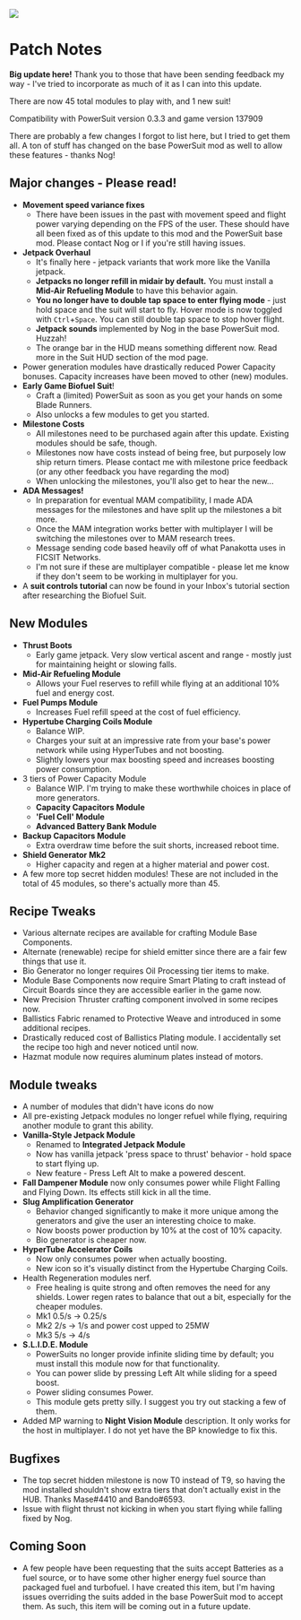 ![](https://i.imgur.com/KA17eda.png)

# Patch Notes
**Big update here!** Thank you to those that have been sending feedback my way - I've tried to incorporate as much of it as I can into this update.

There are now 45 total modules to play with, and 1 new suit!

Compatibility with PowerSuit version 0.3.3 and game version 137909

There are probably a few changes I forgot to list here, but I tried to get them all. A ton of stuff has changed on the base PowerSuit mod as well to allow these features - thanks Nog!

## **Major changes - Please read!**
- **Movement speed variance fixes**
   - There have been issues in the past with movement speed and flight power varying depending on the FPS of the user. These should have all been fixed as of this update to this mod and the PowerSuit base mod. Please contact Nog or I if you're still having issues.
- **Jetpack Overhaul**
    - It's finally here - jetpack variants that work more like the Vanilla jetpack.
    - **Jetpacks no longer refill in midair by default.** You must install a **Mid-Air Refueling Module** to have this behavior again.
    - **You no longer have to double tap space to enter flying mode** - just hold space and the suit will start to fly. Hover mode is now toggled with `Ctrl`+`Space`. You can still double tap space to stop hover flight.
    - **Jetpack sounds** implemented by Nog in the base PowerSuit mod. Huzzah!
    - The orange bar in the HUD means something different now. Read more in the Suit HUD section of the mod page.
- Power generation modules have drastically reduced Power Capacity bonuses. Capacity increases have been moved to other (new) modules.
- **Early Game Biofuel Suit**!
    - Craft a (limited) PowerSuit as soon as you get your hands on some Blade Runners.
    - Also unlocks a few modules to get you started.
- **Milestone Costs**
    - All milestones need to be purchased again after this update. Existing modules should be safe, though.
    - Milestones now have costs instead of being free, but purposely low ship return timers. Please contact me with milestone price feedback (or any other feedback you have regarding the mod)
    - When unlocking the milestones, you'll also get to hear the new...
- **ADA Messages!**
    - In preparation for eventual MAM compatibility, I made ADA messages for the milestones and have split up the milestones a bit more. 
    - Once the MAM integration works better with multiplayer I will be switching the milestones over to MAM research trees.
    - Message sending code based heavily off of what Panakotta uses in FICSIT Networks.
    - I'm not sure if these are multiplayer compatible - please let me know if they don't seem to be working in multiplayer for you.
- A **suit controls tutorial** can now be found in your Inbox's tutorial section after researching the Biofuel Suit.

## New Modules
- **Thrust Boots**
    - Early game jetpack. Very slow vertical ascent and range - mostly just for maintaining height or slowing falls.
- **Mid-Air Refueling Module**
    - Allows your Fuel reserves to refill while flying at an additional 10% fuel and energy cost.
- **Fuel Pumps Module**
    - Increases Fuel refill speed at the cost of fuel efficiency.
- **Hypertube Charging Coils Module**
    - Balance WIP.
    - Charges your suit at an impressive rate from your base's power network while using HyperTubes and not boosting.
    - Slightly lowers your max boosting speed and increases boosting power consumption.
- 3 tiers of Power Capacity Module
    - Balance WIP. I'm trying to make these worthwhile choices in place of more generators.
    - **Capacity Capacitors Module**
    - **'Fuel Cell' Module**
    - **Advanced Battery Bank Module**
- **Backup Capacitors Module**
    - Extra overdraw time before the suit shorts, increased reboot time.
- **Shield Generator Mk2**
    - Higher capacity and regen at a higher material and power cost.
- A few more top secret hidden modules! These are not included in the total of 45 modules, so there's actually more than 45.

## Recipe Tweaks
- Various alternate recipes are available for crafting Module Base Components.
- Alternate (renewable) recipe for shield emitter since there are a fair few things that use it.
- Bio Generator no longer requires Oil Processing tier items to make.
- Module Base Components now require Smart Plating to craft instead of Circuit Boards since they are accessible earlier in the game now.
- New Precision Thruster crafting component involved in some recipes now.
- Ballistics Fabric renamed to Protective Weave and introduced in some additional recipes.
- Drastically reduced cost of Ballistics Plating module. I accidentally set the recipe too high and never noticed until now.
- Hazmat module now requires aluminum plates instead of motors.

## Module tweaks
- A number of modules that didn't have icons do now
- All pre-existing Jetpack modules no longer refuel while flying, requiring another module to grant this ability.
- **Vanilla-Style Jetpack Module**
    - Renamed to **Integrated Jetpack Module**
    - Now has vanilla jetpack 'press space to thrust' behavior - hold space to start flying up.
    - New feature - Press Left Alt to make a powered descent.
- **Fall Dampener Module** now only consumes power while Flight Falling and Flying Down. Its effects still kick in all the time.
- **Slug Amplification Generator**
    - Behavior changed significantly to make it more unique among the generators and give the user an interesting choice to make.
    - Now boosts power production by 10% at the cost of 10% capacity.
    - Bio generator is cheaper now.
- **HyperTube Accelerator Coils**
    - Now only consumes power when actually boosting.
    - New icon so it's visually distinct from the Hypertube Charging Coils.
- Health Regeneration modules nerf.
    - Free healing is quite strong and often removes the need for any shields. Lower regen rates to balance that out a bit, especially for the cheaper modules.
    - Mk1 0.5/s -> 0.25/s
    - Mk2 2/s -> 1/s and power cost upped to 25MW
    - Mk3 5/s -> 4/s
- **S.L.I.D.E. Module**
    - PowerSuits no longer provide infinite sliding time by default; you must install this module now for that functionality.
    - You can power slide by pressing Left Alt while sliding for a speed boost.
    - Power sliding consumes Power.
	- This module gets pretty silly. I suggest you try out stacking a few of them.
- Added MP warning to **Night Vision Module** description. It only works for the host in multiplayer. I do not yet have the BP knowledge to fix this.

## Bugfixes
- The top secret hidden milestone is now T0 instead of T9, so having the mod installed shouldn't show extra tiers  that don't actually exist in the HUB. Thanks Mase#4410 and Bando#6593.
- Issue with flight thrust not kicking in when you start flying while falling fixed by Nog.

## Coming Soon
- A few people have been requesting that the suits accept Batteries as a fuel source, or to have some other higher energy fuel source than packaged fuel and turbofuel. I have created this item, but I'm having issues overriding the suits added in the base PowerSuit mod to accept them. As such, this item will be coming out in a future update.
